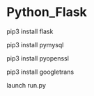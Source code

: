# Python_Flask
pip3 install flask

pip3 install pymysql

pip3 install pyopenssl

pip3 install googletrans

launch run.py
